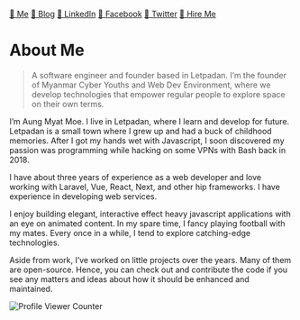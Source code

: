 
 [🔹 Me](https://www.aungmyatmoe.me/)
  [🔹 Blog](https://www.aungmyatmoe.me/articles) 
 [🔹 LinkedIn](https://www.linkedin.com/in/aungmyatmoe/)
 [🔹 Facebook](https://web.facebook.com/amm834/) 
 [🔹 Twitter](https://twitter.com/_amm834)
 [🔹 Hire Me](mailto:aungmyatmoe834@gmail.com)



# About Me

> A software engineer and founder based in Letpadan. I’m the founder of Myanmar Cyber Youths and Web Dev Environment, where we develop technologies that empower regular people to explore space on their own terms.

I’m Aung Myat Moe. I live in Letpadan, where I learn and develop for future.
Letpadan is a small town where I grew up and had a buck of childhood memories. After I got my hands wet with Javascript, I soon discovered my passion was programming while hacking on some VPNs with Bash back in 2018.

I have about three years of experience as a web developer and love working with Laravel, Vue, React, Next, and other hip frameworks. I have experience in developing web services.

I enjoy building elegant, interactive effect heavy javascript applications with an eye on animated content. In my spare time, I fancy playing football with my mates. Every once in a while, I tend to explore catching-edge technologies.

Aside from work, I’ve worked on little projects over the years. Many of them are open-source. Hence, you can check out and contribute the code if you see any matters and ideas about how it should be enhanced and maintained.


![Profile Viewer Counter](https://komarev.com/ghpvc/?username=amm834&color=brightgreen)
